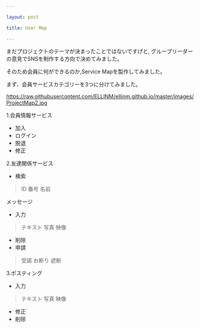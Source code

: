 ```yaml
---

layout: post

title: User Map

---
```


まだプロジェクトのテーマが決まったことではないですげと,
グループリーダーの意見でSNSを制作する方向で決めてみました。

そのため会員に何ができるのか,Service Mapを製作してみました。

まず、会員サービスカテゴリーを3つに分けてみました。


https://raw.githubusercontent.com/ELLINM/ellinm.github.io/master/images/ProjectMap2.jpg



1.会員情報サービス
+ 加入
+ ログイン
+ 脱退
+ 修正


2.友達関係サービス
+ 検索
> ID
> 番号
> 名前


メッセージ
+ 入力
> テキスト
  写真
  映像

+ 削除
+ 申請
> 受諾
  お断り
  遮断


3.ポスティング
+ 入力
> テキスト
  写真
  映像

+ 修正
+ 削除
